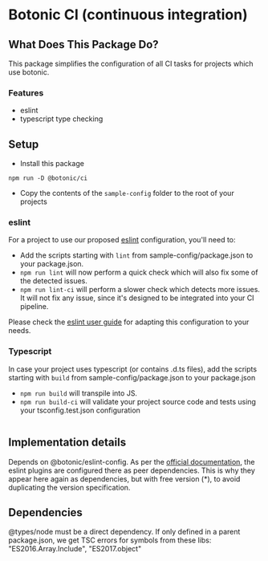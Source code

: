 # Botonic CI (continuous integration)

## What Does This Package Do?

This package simplifies the configuration of all CI tasks for projects which use botonic.

### Features

* eslint
* typescript type checking


## Setup

* Install this package
```
npm run -D @botonic/ci
```
* Copy the contents of the `sample-config` folder to the root of your projects

### eslint

For a project to use our proposed [eslint](https://eslint.org/) configuration, you'll need to:
* Add the scripts starting with `lint` from sample-config/package.json to your package.json.
* `npm run lint` will now perform a quick check which will also fix some of the detected issues. 
* `npm run lint-ci` will perform a slower check which detects more issues. It will not fix any issue,
since it's designed to be integrated into your CI pipeline.

Please check the [eslint user guide](https://eslint.org/docs/user-guide/) for adapting this configuration to your needs.

### Typescript

In case your project uses typescript (or contains .d.ts files), add the scripts starting with 
`build` from sample-config/package.json to your package.json
* `npm run build` will transpile into JS.
* `npm run build-ci` will validate your project source code and tests using your tsconfig.test.json configuration
```    
```

## Implementation details
Depends on @botonic/eslint-config. As per the
[official documentation](https://eslint.org/docs/developer-guide/shareable-configs),
the eslint plugins are configured there as peer dependencies.
This is why they appear here again as dependencies, but with free version (*),
to avoid duplicating the version specification.

## Dependencies
@types/node must be a direct dependency. If only defined in a parent package.json, we get TSC errors for
symbols from these libs: "ES2016.Array.Include", "ES2017.object"
